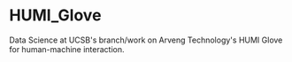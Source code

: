 # HUMI_Glove
Data Science at UCSB's branch/work on Arveng Technology's HUMI Glove for human-machine interaction. 
